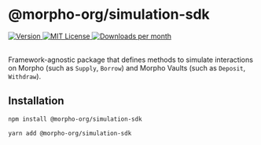 # @morpho-org/simulation-sdk

<a href="https://www.npmjs.com/package/@morpho-org/simulation-sdk">
    <picture>
        <source media="(prefers-color-scheme: dark)" srcset="https://img.shields.io/npm/v/@morpho-org/simulation-sdk?colorA=21262d&colorB=21262d&style=flat">
        <img src="https://img.shields.io/npm/v/@morpho-org/simulation-sdk?colorA=f6f8fa&colorB=f6f8fa&style=flat" alt="Version">
    </picture>
</a>
<a href="https://github.com/wevm/@morpho-org/simulation-sdk/blob/main/LICENSE">
    <picture>
        <source media="(prefers-color-scheme: dark)" srcset="https://img.shields.io/npm/l/@morpho-org/simulation-sdk?colorA=21262d&colorB=21262d&style=flat">
        <img src="https://img.shields.io/npm/l/@morpho-org/simulation-sdk?colorA=f6f8fa&colorB=f6f8fa&style=flat" alt="MIT License">
    </picture>
</a>
<a href="https://www.npmjs.com/package/@morpho-org/simulation-sdk">
    <picture>
        <source media="(prefers-color-scheme: dark)" srcset="https://img.shields.io/npm/dm/@morpho-org/simulation-sdk?colorA=21262d&colorB=21262d&style=flat">
        <img src="https://img.shields.io/npm/dm/@morpho-org/simulation-sdk?colorA=f6f8fa&colorB=f6f8fa&style=flat" alt="Downloads per month">
    </picture>
</a>
<br />
<br />

Framework-agnostic package that defines methods to simulate interactions on Morpho (such as `Supply`, `Borrow`) and Morpho Vaults (such as `Deposit`, `Withdraw`).

## Installation

```bash
npm install @morpho-org/simulation-sdk
```

```bash
yarn add @morpho-org/simulation-sdk
```
